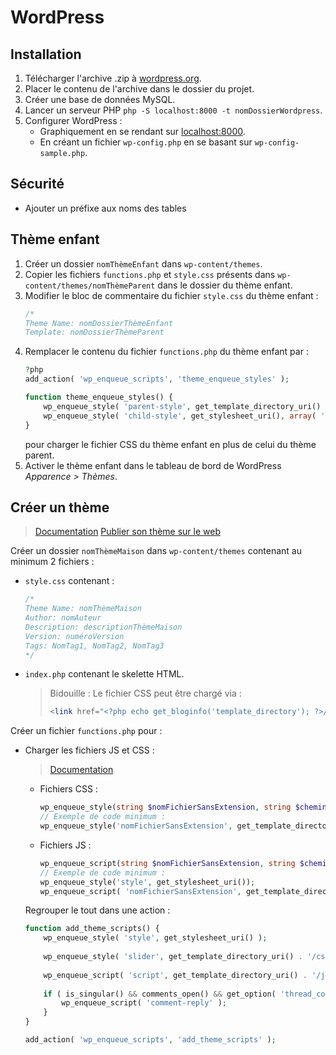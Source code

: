 # WordPress

## Installation 

1. Télécharger l'archive .zip à [wordpress.org](https://wordpress.org/download/).
1. Placer le contenu de l'archive dans le dossier du projet.
1. Créer une base de données MySQL.
1. Lancer un serveur PHP `php -S localhost:8000 -t nomDossierWordpress`.
1. Configurer WordPress :
    - Graphiquement en se rendant sur [localhost:8000](http://localhost:8000).
    - En créant un fichier `wp-config.php` en se basant sur `wp-config-sample.php`.

## Sécurité

- Ajouter un préfixe aux noms des tables

## Thème enfant

1. Créer un dossier `nomThèmeEnfant` dans `wp-content/themes`.
1. Copier les fichiers `functions.php` et `style.css` présents dans `wp-content/themes/nomThèmeParent` dans le dossier du thème enfant.
1. Modifier le bloc de commentaire du fichier `style.css` du thème enfant :
    ```css
    /*
    Theme Name: nomDossierThèmeEnfant
    Template: nomDossierThèmeParent
    ```
1. Remplacer le contenu du fichier `functions.php` du thème enfant par :
    ```php
    ?php
    add_action( 'wp_enqueue_scripts', 'theme_enqueue_styles' );

    function theme_enqueue_styles() {
        wp_enqueue_style( 'parent-style', get_template_directory_uri() . '/style.css' );
        wp_enqueue_style( 'child-style', get_stylesheet_uri(), array( 'parent-style' ) );
    }
    ```
    pour charger le fichier CSS du thème enfant en plus de celui du thème parent.
1. Activer le thème enfant dans le tableau de bord de WordPress *Apparence > Thèmes*.

## Créer un thème

> [Documentation](https://developer.wordpress.org/themes/getting-started/)
> [Publier son thème sur le web](https://wordpress.org/themes/getting-started/)

Créer un dossier `nomThèmeMaison` dans `wp-content/themes` contenant au minimum 2 fichiers :
- `style.css` contenant :
    ```css
    /*
    Theme Name: nomThèmeMaison
    Author: nomAuteur
    Description: descriptionThèmeMaison
    Version: numéroVersion
    Tags: NomTag1, NomTag2, NomTag3
    */
    ```
- `index.php` contenant le skelette HTML. 
    > Bidouille : Le fichier CSS peut être chargé via :
    > ```php
    > <link href="<?php echo get_bloginfo('template_directory'); ?>/nomFichier.css" rel="stylesheet">
    > ```

Créer un fichier `functions.php` pour :
- Charger les fichiers JS et CSS :
    
    > [Documentation](https://developer.wordpress.org/themes/basics/including-css-javascript/)

    - Fichiers CSS :
        ```php
        wp_enqueue_style(string $nomFichierSansExtension, string $cheminFichier, array $autreFichiers = [], ?float $numéroVersion = null, ?string $media = null);
        // Exemple de code minimum :
        wp_enqueue_style('nomFichierSansExtension', get_template_directory_uri() . '/css/nomFichier.css');
        ```

    - Fichiers JS :
        ```php
        wp_enqueue_script(string $nomFichierSansExtension, string $cheminFichier, ?array $autreFichiers = false, ?float $numéroVersion = null, bool $inFooter);
        // Exemple de code minimum :
        wp_enqueue_style('style', get_stylesheet_uri());
        wp_enqueue_script( 'nomFichierSansExtension', get_template_directory_uri() . '/js/nomFichier.js', array ( 'jquery' ), 1.1, true);
        ```
    
    Regrouper le tout dans une action :
    ```php
    function add_theme_scripts() {
        wp_enqueue_style( 'style', get_stylesheet_uri() );
        
        wp_enqueue_style( 'slider', get_template_directory_uri() . '/css/slider.css', array(), '1.1', 'all');
        
        wp_enqueue_script( 'script', get_template_directory_uri() . '/js/script.js', array ( 'jquery' ), 1.1, true);
        
        if ( is_singular() && comments_open() && get_option( 'thread_comments' ) ) {
            wp_enqueue_script( 'comment-reply' );
        }
    }
    
    add_action( 'wp_enqueue_scripts', 'add_theme_scripts' );
    ```
